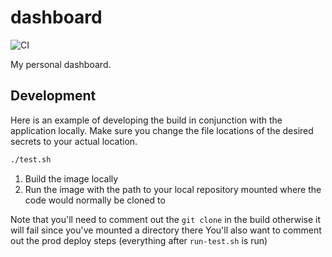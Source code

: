 # dashboard
![CI](https://github.com/ScottG489/dashboard/workflows/CI/badge.svg)

My personal dashboard.

## Development
Here is an example of developing the build in conjunction with the application locally.
Make sure you change the file locations of the desired secrets to your actual location.

```bash
./test.sh
```

1. Build the image locally
2. Run the image with the path to your local repository mounted where the code would normally be cloned to

Note that you'll need to comment out the `git clone` in the build otherwise it will fail since you've mounted a directory there
You'll also want to comment out the prod deploy steps (everything after `run-test.sh` is run)
